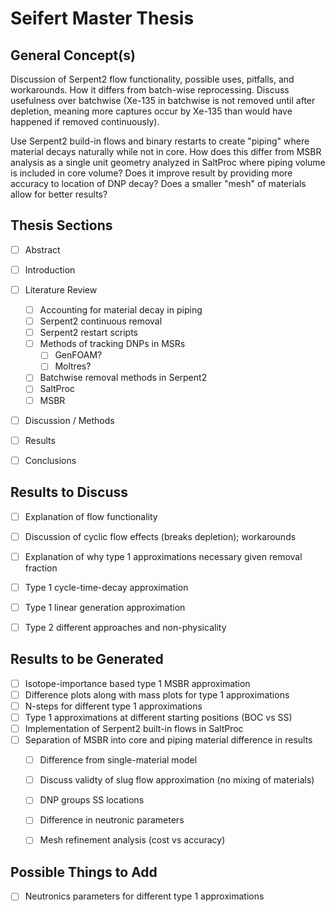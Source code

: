 # Seifert Master Thesis

## General Concept(s)
Discussion of Serpent2 flow functionality, possible uses, pitfalls, and workarounds. How it differs from batch-wise reprocessing. Discuss usefulness over batchwise (Xe-135 in batchwise is not removed until after depletion, meaning more captures occur by Xe-135 than would have happened if removed continuously).

Use Serpent2 build-in flows and binary restarts to create "piping" where material decays naturally while not in core. How does this differ from MSBR analysis as a single unit geometry analyzed in SaltProc where piping volume is included in core volume? Does it improve result by providing more accuracy to location of DNP decay? Does a smaller "mesh" of materials allow for better results?

## Thesis Sections
- [ ] Abstract
- [ ] Introduction
- [ ] Literature Review
  - [ ] Accounting for material decay in piping
  - [ ] Serpent2 continuous removal
  - [ ] Serpent2 restart scripts
  - [ ] Methods of tracking DNPs in MSRs
    - [ ] GenFOAM?
    - [ ] Moltres?
  - [ ] Batchwise removal methods in Serpent2
  - [ ] SaltProc
  - [ ] MSBR
- [ ] Discussion / Methods
- [ ] Results
- [ ] Conclusions


## Results to Discuss
- [ ] Explanation of flow functionality
- [ ] Discussion of cyclic flow effects (breaks depletion); workarounds
- [ ] Explanation of why type 1 approximations necessary given removal fraction
- [ ] Type 1 cycle-time-decay approximation
- [ ] Type 1 linear generation approximation
- [ ] Type 2 different approaches and non-physicality


## Results to be Generated
- [ ] Isotope-importance based type 1 MSBR approximation
- [ ] Difference plots along with mass plots for type 1 approximations
- [ ] N-steps for different type 1 approximations
- [ ] Type 1 approximations at different starting positions (BOC vs SS)
- [ ] Implementation of Serpent2 built-in flows in SaltProc
- [ ] Separation of MSBR into core and piping material difference in results
  - [ ] Difference from single-material model
  - [ ] Discuss validty of slug flow approximation (no mixing of materials)
  - [ ] DNP groups SS locations
  - [ ] Difference in neutronic parameters
  - [ ] Mesh refinement analysis (cost vs accuracy)


## Possible Things to Add
- [ ] Neutronics parameters for different type 1 approximations

